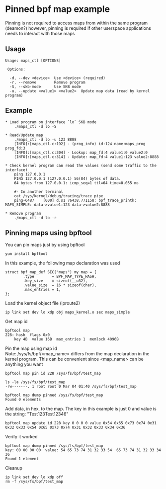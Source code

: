 # Pinned bpf map example
Pinning is not required to access maps from within the same program (deamon?) however, pinning is required if other userspace applications needs to interact with those maps

## Usage
```
Usage: maps_ctl [OPTIONS]

 Options:

  -d, --dev <device>  Use <device> (required)
  -r, --remove        Remove program
  -S, --skb-mode      Use SKB mode
  -u, --update <value1> <value2>  Update map data (read by kernel program)
```

## Example
```
* Load program on interface `lo` SKB mode
    ./maps_ctl -d lo -S

* Read/Update map
    ./maps_ctl -d lo -u 123 8888
    [INFO]:[maps_ctl.c:192] - (prog_info) id:124 name:maps_prog prog_fd:3
    [INFO]:[maps_ctl.c:304] - Lookup: map_fd:4 value1:0 value2:0
    [INFO]:[maps_ctl.c:314] - Update: map_fd:4 value1:123 value2:8888

* Check kernel program can read the values (send some traffic to the interface)
    ping 127.0.0.1
    PING 127.0.0.1 (127.0.0.1) 56(84) bytes of data.
    64 bytes from 127.0.0.1: icmp_seq=1 ttl=64 time=0.055 ms

    #- In another terminal
    cat /sys/kernel/debug/tracing/trace_pipe
    ping-6487    [000] d.s1 76438.771158: bpf_trace_printk: MAPS_SIMPLE: data->value1:123 data->value2:8888

* Remove program
    ./maps_ctl -d lo -r
```
## Pinning maps using bpftool
You can pin maps just by using bpftool
```
yum install bpftool
```
In this example, the following map declaration was used
```
struct bpf_map_def SEC("maps") my_map = {
        .type        = BPF_MAP_TYPE_HASH,
        .key_size    = sizeof(__u32),
        .value_size  = 16 * sizeof(char),
        .max_entries = 1,
};
```
Load the kernel object file (iproute2)
```
ip link set dev lo xdp obj maps_kernel.o sec maps_simple
```
Get map id
```
bpftool map
228: hash  flags 0x0
    key 4B  value 16B  max_entries 1  memlock 4096B
```
Pin the map using map id   
Note: /sys/fs/bpf/<map_name> differs from the map declaration in the kernel program. This can be convenient since <map_name> can be anything you want
```          
bpftool map pin id 228 /sys/fs/bpf/test_map

ls -la /sys/fs/bpf/test_map
-rw-------. 1 root root 0 Mar 04 01:40 /sys/fs/bpf/test_map

bpftool map dump pinned /sys/fs/bpf/test_map
Found 0 elements
```
Add data, in hex, to the map. The key in this example is just 0 and value is the string: "Test123Test12346"
```
bpftool map update id 228 key 0 0 0 0 value 0x54 0x65 0x73 0x74 0x31 0x32 0x33 0x54 0x65 0x73 0x74 0x31 0x32 0x33 0x34 0x36
```
Verify it worked
```
bpftool map dump pinned /sys/fs/bpf/test_map
key: 00 00 00 00  value: 54 65 73 74 31 32 33 54  65 73 74 31 32 33 34 36
Found 1 element
```
Cleanup
```
ip link set dev lo xdp off
rm -f /sys/fs/bpf/test_map
```

